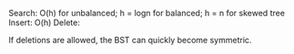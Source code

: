 Search: O(h) for unbalanced; h = logn for balanced; h = n for skewed tree
Insert: O(h)
Delete:

If deletions are allowed, the BST can quickly become symmetric.